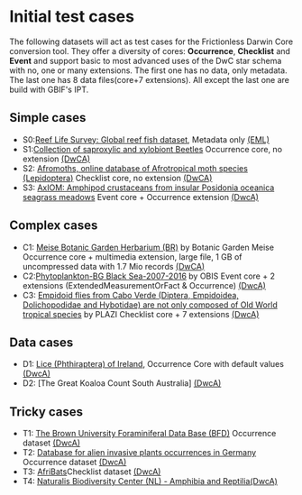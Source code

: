 # Initial test cases

The following datasets will act as test cases for the Frictionless Darwin Core conversion tool.
They offer a diversity of cores: **Occurrence**, **Checklist** and **Event** and support basic to most advanced uses of the DwC star schema with no, one or many extensions. The first one has no data, only metadata. The last one has 8 data files(core+7 extensions).
All except the last one are build with GBIF's IPT.

## Simple cases
* S0:[Reef Life Survey: Global reef fish dataset](https://www.gbif.org/dataset/38f06820-08c5-42b2-94f6-47cc3e83a54a),
Metadata only [(EML)](http://ipt.ala.org.au/eml.do?r=global)
* S1:[Collection of saproxylic and xylobiont Beetles](https://www.gbif.org/dataset/d3d38190-0c13-11df-b8c6-b8a03c50a862)
Occurrence core, no extension [(DwCA)](https://ipt.biodiversity.be/archive.do?r=rbins_saproxilyc_beetles)
* S2: [Afromoths, online database of Afrotropical moth species (Lepidoptera)](https://www.gbif.org/dataset/65c9103f-2fbf-414b-9b0b-e47ca96c5df2)
Checklist core, no extension [(DwCA)](https://ipt.biodiversity.be/archive.do?r=afromoths)
* S3: [AxIOM: Amphipod crustaceans from insular Posidonia oceanica seagrass meadows](https://www.gbif.org/dataset/b146a93c-657b-4768-aa51-9cabe3dac808)
Event core + Occurrence extension [(DwcA)](https://ipt.biodiversity.be/archive.do?r=axiom)

## Complex cases
* C1: [Meise Botanic Garden Herbarium (BR)](https://www.gbif.org/dataset/b740eaa0-0679-41dc-acb7-990d562dfa37) by Botanic Garden Meise
Occurrence core + multimedia extension, large file, 1 GB of uncompressed data with 1.7 Mio records [(DwCA)](http://apm-ipt.br.fgov.be:8080/ipt-2.3.5/archive.do?r=botanical_collection)
* C2:[Phytoplankton-BG Black Sea-2007-2016](https://obis.org/dataset/d9a55b00-17d0-471b-bd49-6f97c8a08f1f) by OBIS
Event core + 2 extensions (ExtendedMeasurementOrFact & Occurrence) [(DwcA)](http://gp.sea.gov.ua:8082/ipt/archive.do?r=phyto2016-37)
* C3: [Empidoid flies from Cabo Verde (Diptera, Empidoidea, Dolichopodidae and Hybotidae) are not only composed of Old World tropical species](http://tb.plazi.org/GgServer/dwca/FFF2FF91FFD8FF8818250D59B410FF9B.zip) by PLAZI
Checklist core + 7 extensions [(DwcA)](http://tb.plazi.org/GgServer/dwca/FFF2FF91FFD8FF8818250D59B410FF9B.zip)


## Data cases
* D1: [Lice (Phthiraptera) of Ireland](https://www.gbif.org/dataset/6e21cfd9-34ed-4983-bab4-0e912a5770bd), Occurrence Core with default values [(DwcA)](http://gbif.biodiversityireland.ie/LiceOfIreland.zip)
* D2: [The Great Koaloa Count South Australia]
[(DwcA)](https://biocache.ala.org.au/archives/gbif/dr1008/dr1008.zip)


## Tricky cases
* T1: [The Brown University Foraminiferal Data Base (BFD)](https://www.gbif.org/dataset/68efc55e-f762-11e1-a439-00145eb45e9a) Occurrence dataset [(DwcA)](http://digir.pangaea.de/dwca/?id=96900)
* T2: [Database for alien invasive plants occurrences in Germany](https://www.gbif.org/dataset/f0c74a2c-4bd8-49d0-837a-92bb835fd2f3) Occurrence dataset [(DwcA)](http://85.214.43.90/biocase/downloads/korina/Database%20for%20alien%20invasive%20plants%20occurrences%20in%20Germany.DwCA.zip)
* T3: [AfriBats](https://www.gbif.org/dataset/5af9dd93-3a27-43b6-afea-bf8a3bca5dc9)Checklist dataset [(DwcA)](http://afribats.myspecies.info/gbif-dwca.zip)
* T4: [Naturalis Biodiversity Center (NL) - Amphibia and Reptilia](https://www.gbif.org/dataset/fccafd83-a934-4021-a112-4ae5fd39c14b)[(DwcA)](http://api.biodiversitydata.nl/v2/specimen/dwca/getDataSet/amphibia-and-reptilia)
